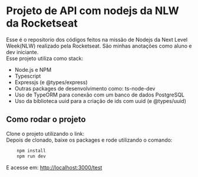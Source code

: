 # Projeto de API com nodejs da NLW da Rocketseat

Esse é o repositorio dos códigos feitos na missão de Nodejs da Next Level Week(NLW) realizado pela Rocketseat. São minhas anotações como aluno e dev iniciante.  
Esse projeto utiliza como stack:

* Node.js e NPM
* Typescript
* Expressjs (e @types/express)
* Outras packages de desenvolvimento como: ts-node-dev
* Uso de TypeORM para conexão com um banco de dados PostgreSQL
* Uso da biblioteca uuid para a criação de ids com uuid (e @types/uuid)

## Como rodar o projeto

Clone o projeto utilizando o link:  
Depois de clonado, baixe os packages e rode utilizando o comando:  

```bash
    npm install
    npm run dev
```

E acesse em: <http://localhost:3000/test>
